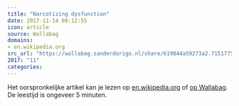 ```yaml
---
title: "Narcotizing dysfunction"
date: 2017-11-14 08:12:55
icon: article
source: Wallabag
domains:
- en.wikipedia.org
src_url: "https://wallabag.sanderdorigo.nl/share/619044a59273a2.71517759"
2017: "11"
categories:
---
```

Het oorspronkelijke artikel kan je lezen op [en.wikipedia.org](https://en.wikipedia.org/wiki/Narcotizing_dysfunction) of [op Wallabag](https://wallabag.sanderdorigo.nl/share/619044a59273a2.71517759). De leestijd is ongeveer 5 minuten.
